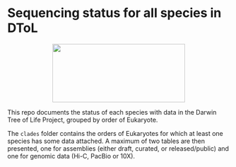 # Sequencing status for all species in DToL

<p align="center">
    <img width="300" height="132" src="https://www.darwintreeoflife.org/wp-content/themes/dtol/dist/assets/gfx/dtol-logo-round.png">
</p>

This repo documents the status of each species with data in the Darwin Tree of Life Project, grouped by order of Eukaryote.

The `clades` folder contains the orders of Eukaryotes for which at least one species has some data attached. A maximum of two tables are then presented, one for assemblies (either draft, curated, or released/public) and one for genomic data (Hi-C, PacBio or 10X).

